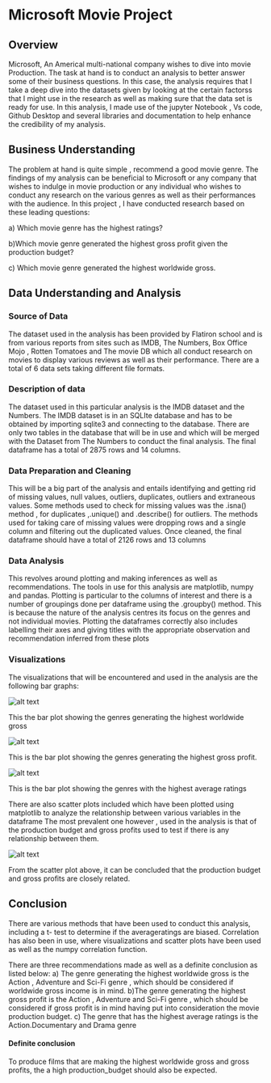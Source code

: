 # Microsoft Movie Project
## Overview
Microsoft, An Americal multi-national company wishes to dive into movie Production. The task at hand is to conduct an analysis to better answer some of their business questions.
In this case, the analysis requires that I take a deep dive into the datasets given by looking at the certain factorss that I might use in the research as well as making sure that the data set is ready for use. 
In this analysis, I made use of the jupyter Notebook , Vs code, Github Desktop and several libraries and documentation to help enhance the credibility of my analysis.

## Business Understanding
The problem at hand is quite simple , recommend a good movie genre. The findings of my analysis can be beneficial to Microsoft or any company that wishes to indulge in movie production or any individual who wishes to conduct any research on the various genres as well as their performances with the audience. 
In this project , I have conducted research based on these leading questions:

a) Which movie genre has the highest ratings?

b)Which movie genre generated the highest gross profit  given the production budget?

c) Which movie genre generated the highest worldwide gross.


## Data Understanding and Analysis
### Source of Data
The dataset used in the analysis has been provided by Flatiron school and is from various reports from sites such as IMDB, The Numbers, Box Office Mojo , Rotten Tomatoes and The movie DB which all conduct research on movies to display various reviews as well as their performance. There are a total of 6 data sets  taking different file formats.

### Description of data
The dataset used in this particular analysis is the IMDB dataset and the Numbers. The IMDB dataset is in  an SQLIte database and has to be obtained by importing sqlite3 and connecting to the database.
There are only two tables in the database that will be in use and which will be merged with the Dataset from The Numbers to conduct the final analysis. The final dataframe has a total of 2875 rows and 14 columns.

### Data Preparation and  Cleaning
This will be a big part of the analysis and entails identifying and getting rid of missing values, null values, outliers, duplicates, outliers and extraneous values. Some methods used to check for missing values was the .isna() method , for duplicates ,.unique() and .describe() for outliers. The methods used for taking care of missing values were dropping rows and a single column and filtering out the duplicated values. Once cleaned, the final dataframe should have a total of 2126 rows and 13 columns

### Data Analysis
This revolves around plotting and making inferences as well as recommendations. The tools in use for this analysis are matplotlib, numpy and pandas. Plotting is  particular to the columns of interest and there is a number of groupings done per dataframe using the .groupby() method. This is because the nature of the analysis centres its focus on the genres and not individual movies. Plotting the dataframes correctly also includes labelling their axes and giving titles with the appropriate observation and recommendation inferred from these plots

### Visualizations
The visualizations that will be encountered and used in the analysis are the following bar graphs:

![alt text](https://github.com/lucynjoroge/dsc-phase-1-project-v2-4/blob/master/P.Analysis%20plots/Worldwide_gross%20Image.png?)
  
  This the bar plot showing the genres generating the highest worldwide gross

![alt text](https://github.com/lucynjoroge/dsc-phase-1-project-v2-4/blob/master/P.Analysis%20plots/gross_profit_df.png) 
   
   This is the bar plot showing the genres generating the highest gross profit.

![alt text](https://github.com/lucynjoroge/dsc-phase-1-project-v2-4/blob/master/P.Analysis%20plots/rate_df.png)
 
   This is the bar plot showing the genres with the highest average ratings

There are also scatter plots included which have been plotted using matplotlib to analyze the relationship between various variables in the dataframe
The most prevalent one however , used in the analysis is that of the production budget and gross profits used to test if there is any relationship between them.

![alt text](https://github.com/lucynjoroge/dsc-phase-1-project-v2-4/blob/master/P.Analysis%20plots/profit_and_budget_df.png)

From the scatter plot above, it can be concluded that the production budget and gross profits are closely related.

## Conclusion

There are various methods that have been used to conduct this analysis, including a t- test  to determine if the averageratings are biased. Correlation has also been in use, where visualizations and scatter plots have been used as well as the numpy correlation function.

There are three recommendations made as well as a definite conclusion as listed below:
a) The genre generating the highest worldwide gross is the Action , Adventure and Sci-Fi genre , which should be considered if worldwide gross income is in mind.
b)The genre generating the highest gross profit is the Action , Adventure and Sci-Fi genre , which should be considered if gross profit  is in mind having put into consideration the movie production budget.
c) The genre that has the highest average ratings is the Action.Documentary and Drama genre
#### Definite conclusion
To produce films that are making the highest worldwide gross and gross profits, the a high production_budget should also be expected.